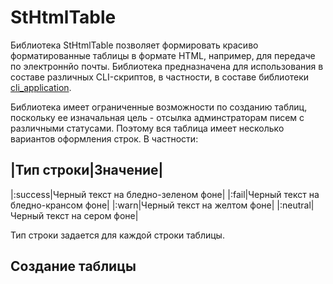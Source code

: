 # StHtmlTable

Библиотека StHtmlTable позволяет формировать красиво форматированные таблицы в формате HTML, например,
для передаче по электроннйо почты. Библиотека предназначена для использования в составе различных CLI-скриптов,
в частности, в составе библиотеки [cli_application](https://github.com/StanZhuravlev/cli_application).

Библиотека имеет ограниченные возможности по созданию таблиц, поскольку ее изначальная цель - отсылка админстраторам
писем с различными статусами. Поэтому вся таблица имеет несколько вариантов оформления строк. В частности:

|Тип строки|Значение|
-----
|:success|Черный текст на бледно-зеленом фоне|
|:fail|Черный текст на бледно-крансом фоне|
|:warn|Черный текст на желтом фоне|
|:neutral|Черный текст на сером фоне|

Тип строки задается для каждой строки таблицы.

## Создание таблицы


